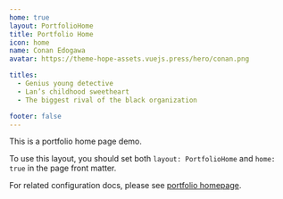 ```yaml
---
home: true
layout: PortfolioHome
title: Portfolio Home
icon: home
name: Conan Edogawa
avatar: https://theme-hope-assets.vuejs.press/hero/conan.png

titles:
  - Genius young detective
  - Lan’s childhood sweetheart
  - The biggest rival of the black organization

footer: false
---
```


This is a portfolio home page demo.

To use this layout, you should set both `layout: PortfolioHome` and `home: true` in the page front matter.

For related configuration docs, please see [portfolio homepage](../guide/blog/home.md#portfolio-style-homepage).

